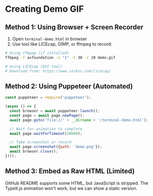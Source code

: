 # Creating Demo GIF

## Method 1: Using Browser + Screen Recorder

1. Open `terminal-demo.html` in browser
2. Use tool like LICEcap, GIMP, or ffmpeg to record:

```bash
# Using ffmpeg (if installed)
ffmpeg -f avfoundation -i "1" -t 30 -r 10 demo.gif

# Using LICEcap (GUI tool)
# Download from: https://www.cockos.com/licecap/
```

## Method 2: Using Puppeteer (Automated)

```javascript
const puppeteer = require('puppeteer');

(async () => {
  const browser = await puppeteer.launch();
  const page = await page.newPage();
  await page.goto('file://' + __dirname + '/terminal-demo.html');

  // Wait for animation to complete
  await page.waitForTimeout(20000);

  // Take screenshot or record
  await page.screenshot({path: 'demo.png'});
  await browser.close();
})();
```

## Method 3: Embed as Raw HTML (Limited)

GitHub README supports some HTML, but JavaScript is stripped.
The TypeIt.js animation won't work, but we can show a static version.
